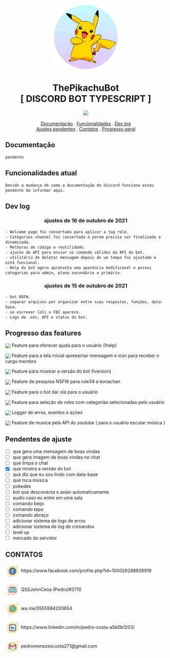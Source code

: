 <p align="center">
	<img src="README.content/pikachu-2-810x540.png" width="200">
</p>
<h1 align="center">ThePikachuBot<br>[ DISCORD BOT TYPESCRIPT ]</h1>
<p align="center">
	<img src="https://img.shields.io/badge/License-MIT-green?style=for-the-badge&logo=appveyor">
</p>


<p align="center">
 <a href="#documentação">Documentação</a>
 .
 <a href="#funcionalidades-atual">Funcionalidades</a>
 .
 <a href="#dev-log">Dev log</a>
 <br>
 <a href="#pendentes-de-ajuste">Ajustes pendentes</a>
 .
 <a href="#contatos">Contatos</a>
 .
 <a href="#progresso-das-features">Progresso geral</a>
</p>

## Documentação
	pendente

## Funcionalidades atual
	Devido a mudança de como a documentação do discord funciona estou pendente de informar aqui.

## Dev log
<h3 align="center"> ajustes de 16 de outubro de 2021 </h3>

	- Welcome page foi consertada para aplicar a tag role.
	- Categories channel foi consertada e porem precisa ser finalizada e dinamizada.
	- Melhoras de código e reutilidade.
	- ajuste de API para enviar os comando válidos da API do bot.
	- utilitário de deletar mensagem depois de um tempo foi ajustado e está funcional.
	- Help do bot agora aprenseta uma aparência modificável e possui categorias para admin, plano secundário e primário.
	

<h3 align="center"> ajustes de 15 de outubro de 2021 </h3>

 	- bot NSFW.
 	- separar arquivos por organizar entre suas respostas, funções, data-base.
 	- se escrever loli o FBI aparece.
 	- Logs de .env, API e status do bot.
	
## Progresso das features
<p>
	<img src="https://progress-bar.dev/100" align="center">
	Feature para oferecer ajuda para o usuário (!help)
</p>
<p>
	<img src="https://progress-bar.dev/100" align="center">
	Feature para a tela inicial apresentar mensagem e icon para receber o cargo membro
</p>
<p>
	<img src="https://progress-bar.dev/100" align="center">
	Feature para mostrar a versão do bot (!version)
</p>
<p>
	<img src="https://progress-bar.dev/100" align="center">
	Feature de pesquisa NSFW para rule34 e konachan
</p>
<p>
	<img src="https://progress-bar.dev/100" align="center">
	Feature para o bot dar olá para o usuário
</p>
<p>
	<img src="https://progress-bar.dev/70" align="center">
	Feature para seleção de roles com categorias selecionadas pelo usuário
</p>
<p>
	<img src="https://progress-bar.dev/10" align="center">
	Logger de erros, eventos e ações
</p>
<p>
	<img src="https://progress-bar.dev/0" align="center">
	Feature de musica pela API do youtube ( para o usuário escutar música )
</p>

## Pendentes de ajuste

 - [ ] que gera uma mensagem de boas vindas
 - [ ] que gera imagem de boas vindas no chat
 - [ ] que limpa o chat	
 - [x] que mostra a versão do bot
 - [ ] que diz que eu sou lindo com data-base
 - [ ] que toca música							
 - [ ] pokedéx									
 - [ ] bot que desconecta o aslan automaticamente
 - [ ] audio caso eu entre em uma sala
 - [ ] comando beijo
 - [ ] comando tapa
 - [ ] comando abraço
 - [ ] adicionar sistema de logs de erros
 - [ ] adicionar sistema de log de comandos
 - [ ] level up
 - [ ] mercado do servidor

## CONTATOS
  <p>
    <img align="center" src="README.content/facebook.png" width="45" height="45">
    <a>https://www.facebook.com/profile.php?id=100026288928919</a>
  </p>
  <p>
    <img align="center" src="README.content/discord.png" width="45" height="45">
    QSSJohnCena (Pedro)#3710
  </p>
  <p>
    <img align="center" src="README.content/whatsapp.png" width="45" height="45">
    wa.me/5555984293654
  </p>
  <p>
    <img align="center" src="README.content/linkedin.png" width="45" height="45">
    <a>https://www.linkedin.com/in/pedro-costa-a5b0b1203/</a>
  </p>
  <p>
    <img align="center" src="README.content/gmail.png" width="45" height="45">
    <a>pedromenezescosta271@gmail.com</a>
  </p>
 
 
